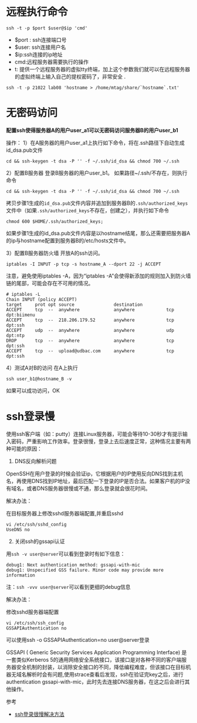 # 远程执行命令
```shell
ssh -t -p $port $user@$ip 'cmd'
```

* $port : ssh连接端口号
* $user: ssh连接用户名
* $ip:ssh连接的ip地址
* cmd:远程服务器需要执行的操作
* t: 提供一个远程服务器的虚拟tty终端，加上这个参数我们就可以在远程服务器的虚拟终端上输入自己的提权密码了，非常安全 .

```shell
ssh -t -p 21022 lab08 'hostname > /home/mtag/share/`hostname`.txt'
```

# 无密码访问
<b>配置ssh使得服务器A的用户user_a1可以无密码访问服务器B的用户user_b1</b>

操作：
1）在A服务器的用户user_a1上执行如下命令，将在.ssh路径下自动生成id_dsa.pub文件
```shell
cd && ssh-keygen -t dsa -P '' -f ~/.ssh/id_dsa && chmod 700 ~/.ssh
```

2）配置B服务器
登录B服务器的用户user_b1。
如果路径~/.ssh/不存在，则执行命令
```shell
cd && ssh-keygen -t dsa -P '' -f ~/.ssh/id_dsa && chmod 700 ~/.ssh
```

拷贝步骤1生成的`id_dsa.pub`文件内容并追加到服务器B的`.ssh/authorized_keys`文件中（如果`.ssh/authorized_keys`不存在，创建之），并执行如下命令
```shell
chmod 600 $HOME/.ssh/authorized_keys;
```

如果步骤1生成的id_dsa.pub文件内容是以hostname结尾，那么还需要把服务器A的ip与hostname配置到服务器B的/etc/hosts文件中。

3）配置B服务器防火墙
开放A的ssh访问。
```shell
iptables -I INPUT -p tcp -s hostname_A --dport 22 -j ACCEPT
```

注意，避免使用iptables -A，因为“iptables -A”会使得新添加的规则加入到防火墙链的尾部，可能会存在不可用的情况。
```shell
# iptables -L
Chain INPUT (policy ACCEPT)
target     prot opt source               destination
ACCEPT     tcp  --  anywhere             anywhere            tcp dpt:biimenu 
ACCEPT     tcp  --  218.206.179.52       anywhere            tcp dpt:ssh
ACCEPT     udp  --  anywhere             anywhere            udp dpt:ntp
DROP       tcp  --  anywhere             anywhere            tcp dpt:ssh
ACCEPT     tcp  --  upload@udbac.com     anywhere            tcp dpt:ssh
```

4）测试A对B的访问
在A上执行
```shell
ssh user_b1@hostname_B -v
```

如果可以成功访问，OK

# ssh登录慢
使用ssh客户端（如：putty）连接Linux服务器，可能会等待10-30秒才有提示输入密码，严重影响工作效率。登录很慢，登录上去后速度正常，这种情况主要有两种可能的原因：

1) DNS反向解析问题

OpenSSH在用户登录的时候会验证ip，它根据用户的IP使用反向DNS找到主机名，再使用DNS找到IP地址，最后匹配一下登录的IP是否合法。如果客户机的IP没有域名，或者DNS服务器很慢或不通，那么登录就会很花时间。

解决办法：

在目标服务器上修改sshd服务器端配置,并重启sshd
```shell
vi /etc/ssh/sshd_config
UseDNS no
```

2) 关闭ssh的gssapi认证

用`ssh -v user@server`可以看到登录时有如下信息：
```
debug1: Next authentication method: gssapi-with-mic
debug1: Unspecified GSS failure. Minor code may provide more information
```

注：`ssh -vvv user@server`可以看到更细的debug信息

解决办法：

修改sshd服务器端配置
```shell
vi /etc/ssh/ssh_config
GSSAPIAuthentication no
```

可以使用ssh -o GSSAPIAuthentication=no user@server登录

GSSAPI ( Generic Security Services Application Programming Interface) 是一套类似Kerberos 5的通用网络安全系统接口，该接口是对各种不同的客户端服务器安全机制的封装，以消除安全接口的不同，降低编程难度，但该接口在目标机器无域名解析时会有问题,使用strace查看后发现，ssh在验证完key之后，进行authentication gssapi-with-mic，此时先去连接DNS服务器，在这之后会进行其他操作。

参考

- [ssh登录很慢解决方法](https://blog.linuxeye.com/420.html)
